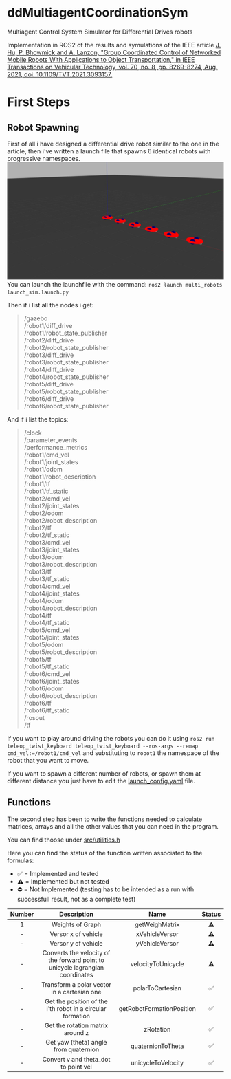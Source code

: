 # ddMultiagentCoordinationSym
Multiagent Control System Simulator for Differential Drives robots

Implementation in ROS2 of the results and symulations of the IEEE article [J. Hu, P. Bhowmick and A. Lanzon, "Group Coordinated Control of Networked Mobile Robots With Applications to Object Transportation," in IEEE Transactions on Vehicular Technology, vol. 70, no. 8, pp. 8269-8274, Aug. 2021, doi: 10.1109/TVT.2021.3093157.](https://ieeexplore.ieee.org/abstract/document/9468402)

# First Steps
## Robot Spawning
First of all i have designed a differential drive robot similar to the one in the article, then i've written a launch file that spawns 6 identical robots with progressive namespaces.
![6 Robots in Gazebo](./img/gazebo_6_robots_spawn.jpg)
You can launch the launchfile with the command:
`ros2 launch multi_robots launch_sim.launch.py`


Then if i list all the nodes i get:

> /gazebo  
> /robot1/diff_drive  
> /robot1/robot_state_publisher  
> /robot2/diff_drive  
> /robot2/robot_state_publisher  
> /robot3/diff_drive  
> /robot3/robot_state_publisher  
> /robot4/diff_drive  
> /robot4/robot_state_publisher  
> /robot5/diff_drive  
> /robot5/robot_state_publisher  
> /robot6/diff_drive  
> /robot6/robot_state_publisher  

And if i list the topics:
> /clock  
> /parameter_events  
> /performance_metrics  
> /robot1/cmd_vel  
> /robot1/joint_states  
> /robot1/odom  
> /robot1/robot_description  
> /robot1/tf  
> /robot1/tf_static  
> /robot2/cmd_vel  
> /robot2/joint_states  
> /robot2/odom  
> /robot2/robot_description  
> /robot2/tf  
> /robot2/tf_static  
> /robot3/cmd_vel  
> /robot3/joint_states  
> /robot3/odom  
> /robot3/robot_description  
> /robot3/tf  
> /robot3/tf_static  
> /robot4/cmd_vel  
> /robot4/joint_states  
> /robot4/odom  
> /robot4/robot_description  
> /robot4/tf  
> /robot4/tf_static  
> /robot5/cmd_vel  
> /robot5/joint_states  
> /robot5/odom  
> /robot5/robot_description  
> /robot5/tf  
> /robot5/tf_static  
> /robot6/cmd_vel  
> /robot6/joint_states  
> /robot6/odom  
> /robot6/robot_description  
> /robot6/tf  
> /robot6/tf_static  
> /rosout  
> /tf

If you want to play around driving the robots you can do it using `ros2 run teleop_twist_keyboard teleop_twist_keyboard --ros-args --remap cmd_vel:=/robot1/cmd_vel` and substituting to `robot1` the namespace of the robot that you want to move.

If you want to spawn a different number of robots, or spawn them at different distance you just have to edit the [launch_config.yaml](./config/config.yaml) file.

## Functions
The second step has been to write the functions needed to calculate matrices, arrays and all the other values that you can need in the program.

You can find thoose under [src/utilities.h](./src/utilities.h)

Here you can find the status of the function written associated to the formulas:

 - :white_check_mark: = Implemented and tested
 - :warning: = Implemented but not tested
 - :no_entry: = Not Implemented
 (testing has to be intended as a run with successfull result, not as a complete test)

| Number | Description | Name | Status |
| :--------: | :-------: | :-------: | :------: |
| 1 | Weights of Graph | getWeighMatrix | :warning: |
| - | Versor x of vehicle | xVehicleVersor | :warning: |
| - | Versor y of vehicle | yVehicleVersor | :warning: |
| - | Converts the velocity of the forward point to unicycle lagrangian coordinates | velocityToUnicycle | :warning: |
| - | Transform a polar vector in a cartesian one | polarToCartesian | :white_check_mark: |
| - | Get the position of the i'th robot in a circular formation | getRobotFormationPosition | :white_check_mark: |
| - | Get the rotation matrix around z | zRotation | :white_check_mark: |
| - | Get yaw (theta) angle from quaternion | quaternionToTheta | :white_check_mark: |
| - | Convert v and theta_dot to point vel | unicycleToVelocity | :white_check_mark: |

